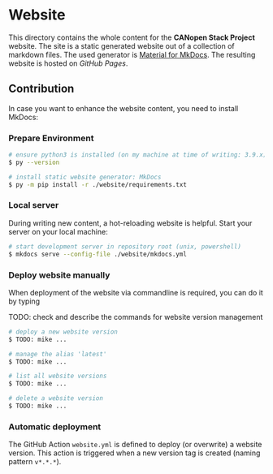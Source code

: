 # Website

This directory contains the whole content for the **CANopen Stack Project** website. The site is a static generated website out of a collection of markdown files. The used generator is [Material for MkDocs](https://squidfunk.github.io/mkdocs-material/). The resulting website is hosted on *GitHub Pages*.

## Contribution

In case you want to enhance the website content, you need to install MkDocs:

### Prepare Environment

```bash
# ensure python3 is installed (on my machine at time of writing: 3.9.x)
$ py --version

# install static website generator: MkDocs
$ py -m pip install -r ./website/requirements.txt
```

### Local server

During writing new content, a hot-reloading website is helpful. Start your server on your local machine:

```bash
# start development server in repository root (unix, powershell)
$ mkdocs serve --config-file ./website/mkdocs.yml
```

### Deploy website manually

When deployment of the website via commandline is required, you can do it by typing

TODO: check and describe the commands for website version management

```bash
# deploy a new website version
$ TODO: mike ...

# manage the alias 'latest'
$ TODO: mike ...

# list all website versions
$ TODO: mike ...

# delete a website version
$ TODO: mike ...
```

### Automatic deployment

The GitHub Action `website.yml` is defined to deploy (or overwrite) a website version. This action is triggered when a new version tag is created (naming pattern `v*.*.*`).
